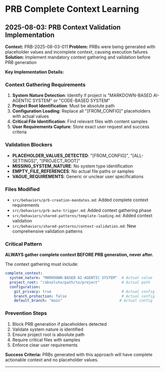 # PRB Complete Context Learning

## 2025-08-03: PRB Context Validation Implementation

**Context:** PRB-2025-08-03-011
**Problem:** PRBs were being generated with placeholder values and incomplete context, causing execution failures
**Solution:** Implement mandatory context gathering and validation before PRB generation

**Key Implementation Details:**

### Context Gathering Requirements
1. **System Nature Detection**: Identify if project is "MARKDOWN-BASED AI-AGENTIC SYSTEM" or "CODE-BASED SYSTEM"
2. **Project Root Identification**: Must be absolute path
3. **Configuration Loading**: Replace all "[FROM_CONFIG]" placeholders with actual values
4. **Critical File Identification**: Find relevant files with content samples
5. **User Requirements Capture**: Store exact user request and success criteria

### Validation Blockers
- **PLACEHOLDER_VALUES_DETECTED**: "[FROM_CONFIG]", "[ALL-SETTINGS]", "[PROJECT_ROOT]"
- **MISSING_SYSTEM_NATURE**: No system type identification
- **EMPTY_FILE_REFERENCES**: No actual file paths or samples
- **VAGUE_REQUIREMENTS**: Generic or unclear user specifications

### Files Modified
- `src/behaviors/prb-creation-mandates.md`: Added complete context requirements
- `src/behaviors/prb-auto-trigger.md`: Added context gathering phase
- `src/behaviors/shared-patterns/template-loading.md`: Added context validation
- `src/behaviors/shared-patterns/context-validation.md`: New comprehensive validation patterns

### Critical Pattern
**ALWAYS gather complete context BEFORE PRB generation, never after.**

The context gathering must include:
```yaml
complete_context:
  system_nature: "MARKDOWN-BASED AI-AGENTIC SYSTEM"  # Actual value
  project_root: "/absolute/path/to/project"          # Actual path
  configuration:
    git_privacy: true                                # Actual config
    branch_protection: false                         # Actual config
    default_branch: "main"                          # Actual config
```

### Prevention Steps
1. Block PRB generation if placeholders detected
2. Validate system nature is identified
3. Ensure project root is absolute path
4. Require critical files with samples
5. Enforce clear user requirements

**Success Criteria:** PRBs generated with this approach will have complete actionable context and no placeholder values.

---